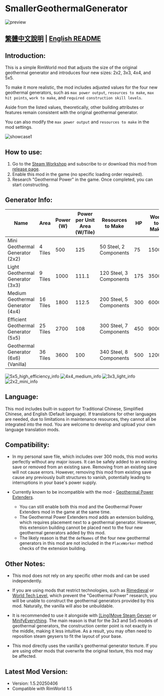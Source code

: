 # SmallerGeothermalGenerator

![preview](./Media/preview.png)

[繁體中文說明](./README.zh.md) | [English README](./README.md)
-
## Introduction:
This is a simple RimWorld mod that adjusts the size of the original geothermal generator and introduces four new sizes: 2x2, 3x3, 4x4, and 5x5.

To make it more realistic, the mod includes adjusted values for the four new geothermal generators, such as `max power output`, `resources to make`, `max hit points`, `work to make`, and `required construction skill levels`.

Aside from the listed values, theoretically, other building attributes or features remain consistent with the original geothermal generator.

You can also modify the `max power output` and `resources to make` in the mod settings.

![showcase1](./Media/showcase1.png)

## How to use:
1. Go to the [Steam Workshop](https://steamcommunity.com/sharedfiles/filedetails/?id=3456671049) and subscribe to or download this mod from [release page](https://github.com/emoryoakley/SmallerGeothermalGenerator/releases).
2. Enable this mod in the game (no specific loading order required). 
3. Research "Geothermal Power" in the game. Once completed, you can start constructing.

## Generator Info:
| Name                        | Area          | Power (W) | Power per Unit Area (W/Tile) | Resources to Make        | HP  | Work to Make | Construction Skill Required |
|-----------------------------|---------------|-----------|-----------------------------|--------------------------|------|--------------|-----------------------------|
| Mini Geothermal Generator (2x2)      | 4 Tiles       | 500       | 125                         | 50 Steel, 2 Components   | 75   | 1500         | 2                           |
| Light Geothermal Generator (3x3)     | 9 Tiles       | 1000      | 111.1                       | 120 Steel, 3 Components  | 175  | 3500         | 3                           |
| Medium Geothermal Generator (4x4)    | 16 Tiles      | 1800      | 112.5                       | 200 Steel, 5 Components  | 300  | 6000         | 5                           |
| Efficient Geothermal Generator (5x5) | 25 Tiles      | 2700      | 108                         | 300 Steel, 7 Components  | 450  | 9000         | 7                           |
| Geothermal Generator (6x6) (Vanilla) | 36 Tiles      | 3600      | 100                         | 340 Steel, 8 Components  | 500  | 12000        | 8                           |

![5x5_high_efficiency_info](./Media/5x5_high_efficiency_info.png)
![4x4_medium_info](./Media/4x4_medium_info.png)
![3x3_light_info](./Media/3x3_light_info.png)
![2x2_mini_info](./Media/2x2_mini_info.png)

## Language:
This mod includes built-in support for Traditional Chinese, Simplified Chinese, and English (Default language). If translations for other languages are needed, due to limitations in maintenance resources, they cannot all be integrated into the mod. You are welcome to develop and upload your own language translation mods.

## Compatibility:
- In my personal save file, which includes over 300 mods, this mod works perfectly without any major issues. It can be safely added to an existing save or removed from an existing save. Removing from an existing save will not cause errors. However, removing this mod from existing save cause any previously built structures to vanish, potentially leading to interruptions in your base's power supply.

- Currently known to be incompatible with the mod - [Geothermal Power Extenders](https://steamcommunity.com/sharedfiles/filedetails/?id=3373466885).
    - You can still enable both this mod and the Geothermal Power Extenders mod in the game at the same time.
    - The Geothermal Power Extenders mod adds an extension building, which requires placement next to a geothermal generator. However, this extension building cannot be placed next to the four new geothermal generators added by this mod.
    - The likely reason is that the `defNames` of the four new geothermal generators in this mod are not included in the `PlaceWorker` method checks of the extension building.

## Other Notes:
- This mod does not rely on any specific other mods and can be used independently. 

- If you are using mods that restrict technologies, such as [Rimedieval](https://steamcommunity.com/sharedfiles/filedetails/?id=2516523040) or [World Tech Level](https://steamcommunity.com/sharedfiles/filedetails/?id=3414187030), which prevent the "Geothermal Power" research, you will be unable to construct the geothermal generators provided by this mod. Naturally, the vanilla will also be unbuildable.

- It is recommended to use it alongside with [[Ling]Move Steam Geyser](https://steamcommunity.com/sharedfiles/filedetails/?id=1547361568) or [MinifyEverything](https://steamcommunity.com/sharedfiles/filedetails/?id=872762753). The main reason is that for the 3x3 and 5x5 models of geothermal generators, the construction center point is not exactly in the middle, making it less intuitive. As a result, you may often need to reposition steam geysers to fit the layout of your base.

- This mod directly uses the vanilla's geothermal generator texture. If you are using other mods that overwrite the original texture, this mod may be affected.

## Latest Mod Version:
- Version: 1.5.20250406
- Compatible with RimWorld 1.5
